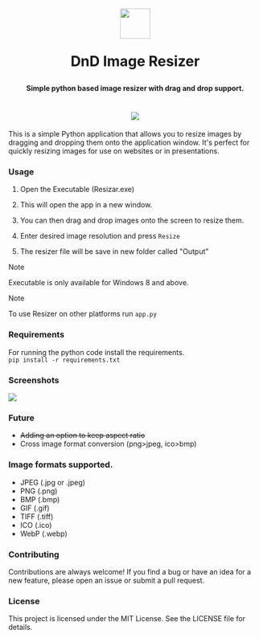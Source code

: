 <h1 align="center">
  <img src="resources/root_icon.png" height="60" width="60"> 
  <p>DnD Image Resizer </p>
  <h4 align="center">Simple python based image resizer with drag and drop support. </h4>

<h1 align="center">
  <img src="https://i.imgur.com/ndQeuhT.png"> </h1>


This is a simple Python application that allows you to resize images by dragging and dropping them onto the application window. It's perfect for quickly resizing images for use on websites or in presentations.


### Usage
1. Open the Executable (Resizar.exe) 

2. This will open the app in a new window.
   
3. You can then drag and drop images onto the screen to resize them.
   
4. Enter desired image resolution and press `Resize`

5. The resizer file will be save in new folder called "Output"



> [!NOTE]  
> Executable is only available for Windows 8 and above.

> [!NOTE]  
> To use Resizer on other platforms run `app.py`

### Requirements<br>
For running the python code install the requirements.<br>
```pip install -r requirements.txt```

### Screenshots

  <img src="https://i.imgur.com/eSRzG5y.png">

### Future
- ~~Adding an option to keep aspect ratio~~ <br>
- Cross image format conversion (png>jpeg, ico>bmp)

### Image formats supported.
- JPEG (.jpg or .jpeg)
- PNG (.png)
- BMP (.bmp)
- GIF (.gif)
- TIFF (.tiff)
- ICO (.ico)
- WebP (.webp)

### Contributing<br>
Contributions are always welcome! If you find a bug or have an idea for a new feature, please open an issue or submit a pull request.

### License<br>
This project is licensed under the MIT License. See the LICENSE file for details.



